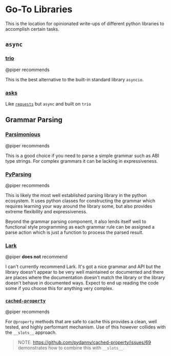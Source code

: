# Go-To Libraries

This is the location for opinionated write-ups of different python libraries to
accomplish certain tasks.


## `async`

### [trio](https://github.com/python-trio/trio)

@piper recommends

This is the best alternative to the built-in standard library `asyncio`.


### [asks](https://github.com/theelous3/asks)

Like [`requests`](https://2.python-requests.org/en/master/) but `async` and built on `trio`



## Grammar Parsing

### [Parsimonious](https://github.com/erikrose/parsimonious)

@piper recommends

This is a good choice if you need to parse a simple grammar such as ABI type
strings.  For complex grammars it can be lacking in expressiveness.


### [PyParsing](https://pyparsing-docs.readthedocs.io/en/latest/)

@piper recommends

This is likely the most well established parsing library in the python
ecosystem.  It uses python classes for constructing the grammar which requires
learning your way around the library some, but also provides extreme
flexibility and expressiveness.

Beyond the grammar parsing component, it also lends itself well to functional
style programming as each grammar rule can be assigned a parse action which is
just a function to process the parsed result.


### [Lark](https://github.com/lark-parser/lark)

@piper **does not** recommend

I can't currently recommend Lark.  It's got a nice grammar and API but the
library doesn't appear to be very well maintained or documented and there are
places where the documentation doesn't match the library or the library doesn't
behave in documented ways.  Expect to end up reading the code some if you
choose this for anything very complex.

### [`cached-property`](https://pypi.org/project/cached-property/)

@piper recommends

For `@property` methods that are safe to cache this provides a clean, well tested, 
and highly performant mechanism.  Use of this however collides with the `__slots__` 
approach.

> NOTE: https://github.com/pydanny/cached-property/issues/69 demonstrates how to combine this with `__slots__`.
